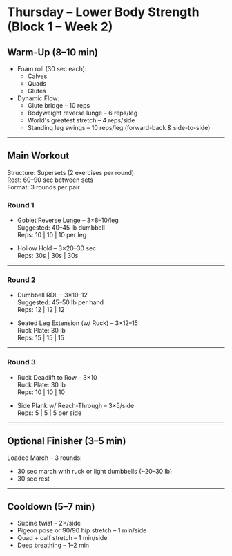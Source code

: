 # Thursday – Lower Body Strength (Block 1 – Week 2)

## Warm-Up (8–10 min)
- Foam roll (30 sec each):
  - Calves
  - Quads
  - Glutes
- Dynamic Flow:
  - Glute bridge – 10 reps
  - Bodyweight reverse lunge – 6 reps/leg
  - World's greatest stretch – 4 reps/side
  - Standing leg swings – 10 reps/leg (forward-back & side-to-side)

---

## Main Workout

Structure: Supersets (2 exercises per round)  
Rest: 60–90 sec between sets  
Format: 3 rounds per pair  

### Round 1
- Goblet Reverse Lunge – 3×8–10/leg  
  Suggested: 40–45 lb dumbbell  
  Reps: 10 | 10 | 10 per leg

- Hollow Hold – 3×20–30 sec  
  Reps: 30s | 30s | 30s

---

### Round 2
- Dumbbell RDL – 3×10–12  
  Suggested: 45–50 lb per hand  
  Reps: 12 | 12 | 12

- Seated Leg Extension (w/ Ruck) – 3×12–15  
  Ruck Plate: 30 lb  
  Reps: 15 | 15 | 15

---

### Round 3
- Ruck Deadlift to Row – 3×10  
  Ruck Plate: 30 lb  
  Reps: 10 | 10 | 10

- Side Plank w/ Reach-Through – 3×5/side  
  Reps: 5 | 5 | 5 per side

---

## Optional Finisher (3–5 min)

Loaded March – 3 rounds:  
- 30 sec march with ruck or light dumbbells (~20–30 lb)  
- 30 sec rest

---

## Cooldown (5–7 min)
- Supine twist – 2×/side
- Pigeon pose or 90/90 hip stretch – 1 min/side
- Quad + calf stretch – 1 min/side
- Deep breathing – 1–2 min